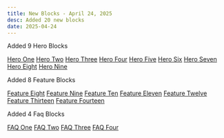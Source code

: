 ```yaml
---
title: New Blocks - April 24, 2025
desc: Added 20 new blocks
date: 2025-04-24
---
```


Added 9 Hero Blocks

[Hero One](/hero#hero-one)
[Hero Two](/hero#hero-two)
[Hero Three](/hero#hero-three)
[Hero Four](/hero#hero-four)
[Hero Five](/hero#hero-five)
[Hero Six](/hero#hero-six)
[Hero Seven](/hero#hero-seven)
[Hero Eight](/hero#hero-eight)
[Hero Nine](/hero#hero-nine)

Added 8 Feature Blocks

[Feature Eight](/feature#feature-eight)
[Feature Nine](/feature#feature-nine)
[Feature Ten](/feature#feature-ten)
[Feature Eleven](/feature#feature-eleven)
[Feature Twelve](/feature#feature-twelve)
[Feature Thirteen](/feature#feature-thirteen)
[Feature Fourteen](/feature#feature-fourteen)

Added 4 Faq Blocks

[FAQ One](/faq#faq-one)
[FAQ Two](/faq#faq-two)
[FAQ Three](/faq#faq-three)
[FAQ Four](/faq#faq-four)

